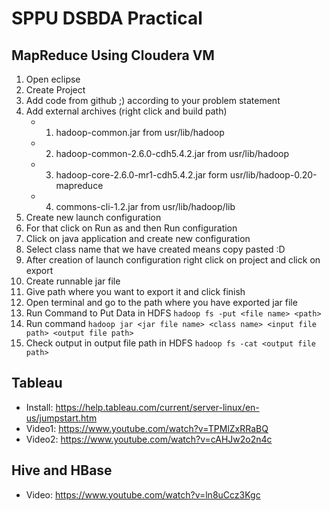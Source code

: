 # SPPU DSBDA Practical

## MapReduce Using Cloudera VM

1. Open eclipse
2. Create Project
3. Add code from github ;) according to your problem statement
4. Add external archives (right click and build path)
   - 1. hadoop-common.jar from usr/lib/hadoop
   - 2. hadoop-common-2.6.0-cdh5.4.2.jar from usr/lib/hadoop
   - 3. hadoop-core-2.6.0-mr1-cdh5.4.2.jar form usr/lib/hadoop-0.20-mapreduce
   - 4. commons-cli-1.2.jar from usr/lib/hadoop/lib
5. Create new launch configuration
6. For that click on Run as and then Run configuration
7. Click on java application and create new configuration
8. Select class name that we have created means copy pasted :D
9. After creation of launch configuration right click on project and click on export
10. Create runnable jar file
11. Give path where you want to export it and click finish
12. Open terminal and go to the path where you have exported jar file
13. Run Command to Put Data in HDFS `hadoop fs -put <file name> <path>`
14. Run command `hadoop jar <jar file name> <class name> <input file path> <output file path>`
15. Check output in output file path in HDFS `hadoop fs -cat <output file path>`

## Tableau

- Install: https://help.tableau.com/current/server-linux/en-us/jumpstart.htm
- Video1: https://www.youtube.com/watch?v=TPMlZxRRaBQ
- Video2: https://www.youtube.com/watch?v=cAHJw2o2n4c

## Hive and HBase
- Video: https://www.youtube.com/watch?v=ln8uCcz3Kgc